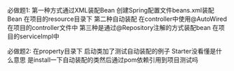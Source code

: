 必做题1:
  第一种方式通过XML装配Bean 创建Spring配置文件beans.xml装配Bean  在项目的resource目录下
  第二种自动装配 在controller中使用@AutoWired   在项目的controller文件中
  第三种是通过@Repository注解的方式装配bean     在项目的serviceImpl中
  
必做题2:
  在property目录下  启动类加了测试自动装配的例子 Starter没看懂是什么意思 是install一下自动装配的类然后通过pom依赖引用到项目测试吗
